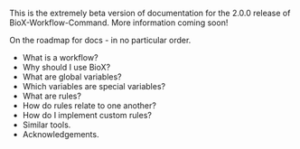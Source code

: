 This is the extremely beta version of documentation for the 2.0.0 release of BioX-Workflow-Command. More information coming soon!

On the roadmap for docs - in no particular order.

* What is a workflow?
* Why should I use BioX?
* What are global variables?
* Which variables are special variables?
* What are rules?
* How do rules relate to one another?
* How do I implement custom rules?
* Similar tools.
* Acknowledgements.



